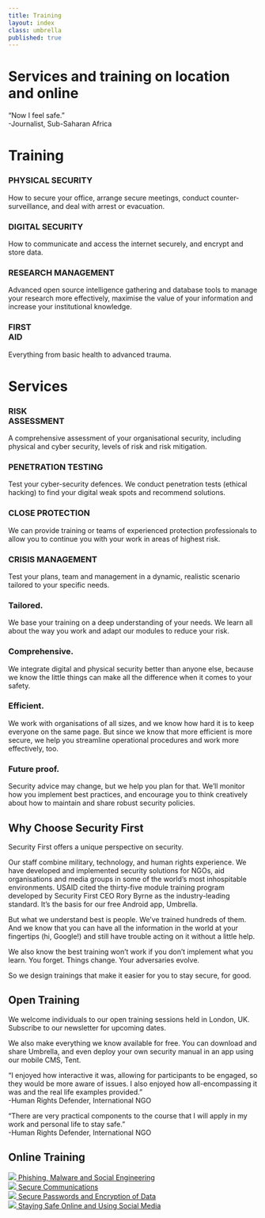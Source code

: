 ```yaml
---
title: Training
layout: index
class: umbrella
published: true
---
```

<div class="intro">
  <div class="container">
    <div class="row">
      <div class="col-12">
        <div class="d-none d-lg-block spacer-top100"></div>
        <h1 class="">Services and training on location and online</h1>
        <div class="home-description spacer-bottom100">
          <p>“Now I feel safe.” <br> -Journalist, Sub-Saharan Africa</p>
        </div>
      </div>
    </div>
  </div>
</div>
<div class="container service-list">
  <div class="row">
    <div class="col-lg-12 spacer-top100">
      <h1>Training</h1>
    </div>
    <div class="col-lg-3">
      <div class="service-title">
        <h3 class="green">PHYSICAL SECURITY</h3>
      </div>
      <p class="service-icon">
        <i class="fa fa-eye"></i>
      </p>
      <p>How to secure your office, arrange secure meetings, conduct counter-surveillance, and deal with arrest or evacuation.</p>
    </div>
    <div class="col-lg-3">
      <div class="service-title">
        <h3 class="green">DIGITAL SECURITY</h3>
      </div>
      <p class="service-icon">
        <i class="fa fa-keyboard"></i>
      </p>
      <p>How to communicate and access the internet securely, and encrypt and store data.</p>
    </div>
    <div class="col-lg-3">
      <div class="service-title">
        <h3 class="green">RESEARCH MANAGEMENT</h3>
      </div>
      <p class="service-icon">
        <i class="fa fa-archive"></i>
      </p>
      <p>Advanced open source intelligence gathering and database tools to manage your research more effectively, maximise the
        value of your information and increase your institutional knowledge.
      </p>
    </div>
    <div class="col-lg-3">
      <div class="service-title">
        <h3 class="green">FIRST<br>AID</h3>
      </div>
      <p class="service-icon">
        <i class="fa fa-medkit"></i>
      </p>
      <p>Everything from basic health to advanced trauma.</p>
    </div>
  </div>
</div>
<div class="container service-list">
  <div class="row">
    <div class="col-lg-12">
      <h1>Services</h1>
    </div>
    <div class="col-lg-3">
      <div class="service-title">
        <h3 class="green">RISK<br>ASSESSMENT</h3>
      </div>
      <p class="service-icon">
        <i class="fa fa-sitemap"></i>
      </p>
      <p>A comprehensive assessment of your organisational security, including physical and cyber security, levels of risk and
        risk mitigation.
      </p>
    </div>
    <div class="col-lg-3">
      <div class="service-title">
        <h3 class="green">PENETRATION TESTING</h3>
      </div>
      <p class="service-icon">
        <i class="fa fa-cogs"></i>
      </p>
      <p>Test your cyber-security defences. We conduct penetration tests (ethical hacking) to find your digital weak spots and
        recommend solutions.
      </p>
    </div>
    <div class="col-lg-3">
      <div class="service-title">
        <h3 class="green">CLOSE PROTECTION</h3>
      </div>
      <p class="service-icon">
        <i class="fa fa-street-view"></i>
      </p>
      <p>We can provide training or teams of experienced protection professionals to allow you to continue you with your work
        in areas of highest risk.
      </p>
    </div>
    <div class="col-lg-3">
      <div class="service-title">
        <h3 class="green">CRISIS MANAGEMENT</h3>
      </div>
      <p class="service-icon">
        <i class="fa fa-flag"></i>
      </p>
      <p>Test your plans, team and management in a dynamic, realistic scenario tailored to your specific needs.</p>
    </div>
  </div>
</div>
<div class="section-gray">
  <div class="container">
    <div class="row">
      <div class="col-lg-8 offset-lg-2 center">
        <h3 class="center green">Tailored.</h3>
        <p class="grey s0">We base your training on a deep understanding of your needs. We learn all about the way you work and adapt our modules to reduce your risk.</p>
        <h3 class="center green">Comprehensive.</h3>
        <p class="grey spacer-bottom30">We integrate digital and physical security better than anyone else, because we know the little things can make all the difference when it comes to your safety.</p>
        <h3 class="center green">Efficient.</h3>
        <p class="grey spacer-bottom30">We work with organisations of all sizes, and we know how hard it is to keep everyone on the same page. But since we know that more efficient is more secure, we help you streamline operational procedures and work more effectively, too.</p>
        <h3 class="center green">Future proof.</h3>
        <p class="grey spacer-bottom30">Security advice may change, but we help you plan for that. We’ll monitor how you implement best practices, and encourage you to think creatively about how to maintain and share robust security policies.</p>
      </div>
    </div>
  </div>
</div>

<div class="container">
  <div class="row">
    <div class="col-12 spacer-top70"></div>
    <div class="col-lg-8 offset-lg-2 spacer-top70 spacer-bottom100">
      <h2>Why Choose Security First</h2>
      <p>Security First offers a unique perspective on security.</p>
      <p>Our staff combine military, technology, and human rights experience. We have developed and implemented security solutions for NGOs, aid organisations and media groups in some of the world’s most inhospitable environments. USAID cited the thirty-five module training program developed by Security First CEO Rory Byrne as the industry-leading standard. It’s the basis for our free Android app, Umbrella.</p>
      <p>But what we understand best is people. We’ve trained hundreds of them. And we know that you can have all the information in the world at your fingertips (hi, Google!) and still have trouble acting on it without a little help.</p>
      <p>We also know the best training won’t work if you don’t implement what you learn. You forget. Things change. Your adversaries evolve.</p>
      <p>So we design trainings that make it easier for you to stay secure, for good.</p>
    </div>
  </div>
</div>

<div class="intro">
  <div class="container">
    <div class="row">
      <div class="col-lg-8 offset-lg-2 spacer-top100 spacer-bottom100">
        <h2>Open Training</h2>
<p>We welcome individuals to our open training sessions held in London, UK. Subscribe to our newsletter for upcoming dates.</p>
<p>We also make everything we know available for free. You can download and share Umbrella, and even deploy your own security manual in an app using our mobile CMS, Tent.</p>
      </div>
    </div>
  </div>
</div>

<div class="section-gray">
  <div class="container">
    <div class="row">
      <div class="col-lg-6">
        <p>“I enjoyed how interactive it was, allowing for participants to be engaged, so they would be more aware of issues. I also enjoyed how all-encompassing it was and the real life examples provided.”<br>
          -Human Rights Defender, International NGO
        </p>
      </div>
      <div class="col-lg-6">
        <p>“There are very practical components to the course that I will apply in my work and personal life to stay safe.”<br>
          -Human Rights Defender, International NGO
        </p>
      </div>
    </div>
  </div>
</div>
<div class="container spacer-bottom100 spacer-top100">
  <div class="row video-list">
    <div class="col-lg-12 text-center">
      <h2 class="green">Online Training</h2>
    </div>
    <div class="clearfix"></div>
    <div class="col-lg-6 video-item">
      <a target="_blank" href="https://advocacyassembly.org/en/courses/30/#/chapter/1/lesson/1">
        <img class="img-fluid" src="/imgs/screenshot-phishing.png"/>
        <span class="lesson-text">
          Phishing, Malware and Social Engineering
        </span>
      </a>
    </div>
    <div class="col-lg-6 video-item">
      <a target="_blank" href="https://advocacyassembly.org/en/courses/33/#/chapter/1/lesson/1">
        <img class="img-fluid" src="/imgs/screenshot-communication.png" />
        <span class="lesson-text">
          Secure Communications
        </span>
      </a>
    </div>
    <div class="col-lg-6 video-item">
      <a target="_blank" href="https://advocacyassembly.org/en/courses/31/#/chapter/1/lesson/1">
        <img class="img-fluid" src="/imgs/screenshot-password.png" />
        <span class="lesson-text">
          Secure Passwords and Encryption of Data
        </span>
      </a>
    </div>
    <div class="col-lg-6 video-item">
      <a target="_blank" href="https://advocacyassembly.org/en/courses/32/#/chapter/1/lesson/1">
        <img class="img-fluid" src="/imgs/screenshot-safe.png" />
        <span class="lesson-text">
          Staying Safe Online and Using Social Media
        </span>
      </a>
    </div>
  </div>
</div>
